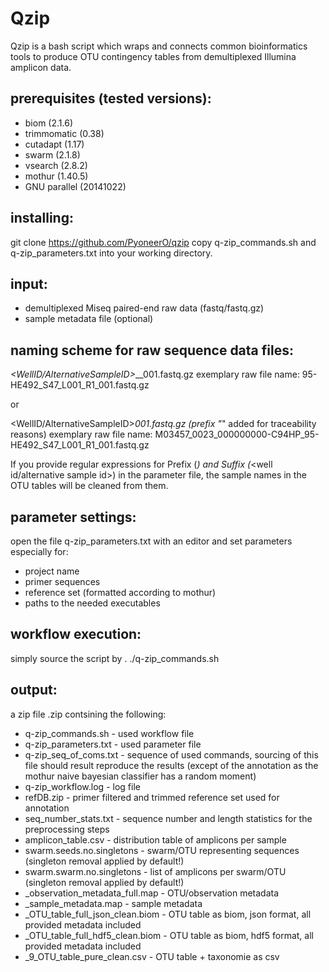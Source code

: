 # Qzip

Qzip is a bash script which wraps and connects common bioinformatics tools to produce OTU contingency tables from demultiplexed Illumina amplicon data.

## prerequisites (tested versions):
- biom (2.1.6)
- trimmomatic (0.38)
- cutadapt (1.17)
- swarm (2.1.8)
- vsearch (2.8.2)
- mothur (1.40.5)
- GNU parallel (20141022)

## installing:
git clone https://github.com/PyoneerO/qzip
copy q-zip_commands.sh and q-zip_parameters.txt into your working directory.

## input:
- demultiplexed Miseq paired-end raw data (fastq/fastq.gz)
- sample metadata file (optional)

## naming scheme for raw sequence data files:
<SampleID>_<WellID/AlternativeSampleID>_<LaneNo>_<ReadNo>_001.fastq.gz
exemplary raw file name:
95-HE492_S47_L001_R1_001.fastq.gz

or

<MachineID>_<RunIndex>_<FlowcellID>_<SampleID>_<WellID\/AlternativeSampleID>_<LaneNo>_<ReadNo>_001.fastq.gz
(prefix "<MachineID>_<RunIndex>_<FlowcellID>_" added for traceability reasons)
exemplary raw file name:
M03457_0023_000000000-C94HP_95-HE492_S47_L001_R1_001.fastq.gz

If you provide regular expressions for Prefix (<MachineID>_<RunIndex>_<FlowcellID>_) and Suffix 
(_<well id/alternative sample id>) in the parameter file, the sample names in the OTU tables will be cleaned from them.

## parameter settings:
open the file q-zip_parameters.txt with an editor and set parameters especially for:
- project name
- primer sequences
- reference set (formatted according to mothur)
- paths to the needed executables

## workflow execution:
simply source the script by . ./q-zip_commands.sh

## output:
a zip file <ProjectName>_<Date>_<Time>.zip contsining the following:
- q-zip_commands.sh - used workflow file
- q-zip_parameters.txt - used parameter file
- q-zip_seq_of_coms.txt - sequence of used commands, sourcing of this file should result reproduce the results
(except of the annotation as the mothur naive bayesian classifier has a random moment)
- q-zip_workflow.log - log file
- refDB.zip - primer filtered and trimmed reference set used for annotation
- seq_number_stats.txt - sequence number and length statistics for the preprocessing steps
- amplicon_table.csv - distribution table of amplicons per sample
- swarm.seeds.no.singletons - swarm/OTU representing sequences (singleton removal applied by default!)
- swarm.swarm.no.singletons - list of amplicons per swarm/OTU (singleton removal applied by default!)
- <project id>_observation_metadata_full.map - OTU/observation metadata
- <project id>_sample_metadata.map - sample metadata
- <project id>_OTU_table_full_json_clean.biom - OTU table as biom, json format, all provided metadata included
- <project id>_OTU_table_full_hdf5_clean.biom - OTU table as biom, hdf5 format, all provided metadata included
- <project id>_9_OTU_table_pure_clean.csv - OTU table + taxonomie as csv
